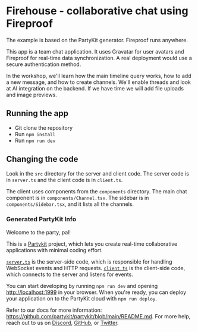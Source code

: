 # Firehouse - collaborative chat using Fireproof

The example is based on the PartyKit generator. Fireproof runs anywhere.

This app is a team chat application. It uses Gravatar for user avatars and Fireproof for real-time data synchronization. A real deployment would use a secure authentication method. 

In the workshop, we'll learn how the main timeline query works, how to add a new message, and how to create channels. We'll enable threads and look at AI integration on the backend. If we have time we will add file uploads and image previews.

## Running the app

* Git clone the repository
* Run `npm install`
* Run `npm run dev`

## Changing the code

Look in the `src` directory for the server and client code. The server code is in `server.ts` and the client code is in `client.ts`.

The client uses components from the `components` directory. The main chat component is in `components/Channel.tsx`. The sidebar is in `components/Sidebar.tsx`, and it lists all the channels.

### Generated PartyKit Info

Welcome to the party, pal!

This is a [Partykit](https://partykit.io) project, which lets you create real-time collaborative applications with minimal coding effort.

[`server.ts`](./src/server.ts) is the server-side code, which is responsible for handling WebSocket events and HTTP requests. [`client.ts`](./src/client.ts) is the client-side code, which connects to the server and listens for events.

You can start developing by running `npm run dev` and opening [http://localhost:1999](http://localhost:1999) in your browser. When you're ready, you can deploy your application on to the PartyKit cloud with `npm run deploy`.

Refer to our docs for more information: https://github.com/partykit/partykit/blob/main/README.md. For more help, reach out to us on [Discord](https://discord.gg/g5uqHQJc3z), [GitHub](https://github.com/partykit/partykit), or [Twitter](https://twitter.com/partykit_io).
